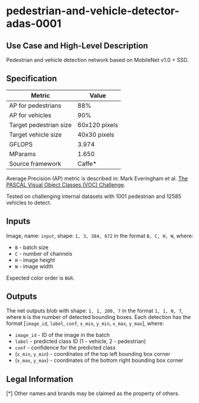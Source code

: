 # pedestrian-and-vehicle-detector-adas-0001

## Use Case and High-Level Description

Pedestrian and vehicle detection network based on MobileNet v1.0 + SSD.

## Specification

| Metric                          | Value                 |
|---------------------------------|-----------------------|
| AP for pedestrians              | 88%                   |
| AP for vehicles                 | 90%                   |
| Target pedestrian size          | 60x120 pixels         |
| Target vehicle size             | 40x30 pixels          |
| GFLOPS                          | 3.974                 |
| MParams                         | 1.650                 |
| Source framework                | Caffe\*               |

Average Precision (AP) metric is described in: Mark Everingham et al.
[The PASCAL Visual Object Classes (VOC) Challenge](https://doi.org/10.1007/s11263-009-0275-4).

Tested on challenging internal datasets with 1001 pedestrian and 12585 vehicles to detect.

## Inputs

Image, name: `input`, shape: `1, 3, 384, 672` in the format `B, C, H, W`, where:

- `B` - batch size
- `C` - number of channels
- `H` - image height
- `W` - image width

Expected color order is `BGR`.

## Outputs

The net outputs blob with shape: `1, 1, 200, 7` in the format `1, 1, N, 7`, where `N` is the number of detected
bounding boxes. Each detection has the format [`image_id`, `label`, `conf`, `x_min`, `y_min`, `x_max`, `y_max`], where:

- `image_id` - ID of the image in the batch
- `label` - predicted class ID (1 - vehicle, 2 - pedestrian)
- `conf` - confidence for the predicted class
- (`x_min`, `y_min`) - coordinates of the top left bounding box corner
- (`x_max`, `y_max`) - coordinates of the bottom right bounding box corner

## Legal Information
[*] Other names and brands may be claimed as the property of others.
